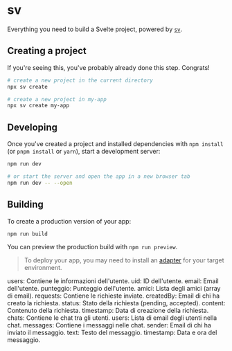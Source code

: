 # sv

Everything you need to build a Svelte project, powered by [`sv`](https://github.com/sveltejs/cli).

## Creating a project

If you're seeing this, you've probably already done this step. Congrats!

```bash
# create a new project in the current directory
npx sv create

# create a new project in my-app
npx sv create my-app
```

## Developing

Once you've created a project and installed dependencies with `npm install` (or `pnpm install` or `yarn`), start a development server:

```bash
npm run dev

# or start the server and open the app in a new browser tab
npm run dev -- --open
```

## Building

To create a production version of your app:

```bash
npm run build
```

You can preview the production build with `npm run preview`.

> To deploy your app, you may need to install an [adapter](https://svelte.dev/docs/kit/adapters) for your target environment.


users: Contiene le informazioni dell'utente.
uid: ID dell'utente.
email: Email dell'utente.
punteggio: Punteggio dell'utente.
amici: Lista degli amici (array di email).
requests: Contiene le richieste inviate.
createdBy: Email di chi ha creato la richiesta.
status: Stato della richiesta (pending, accepted).
content: Contenuto della richiesta.
timestamp: Data di creazione della richiesta.
chats: Contiene le chat tra gli utenti.
users: Lista di email degli utenti nella chat.
messages: Contiene i messaggi nelle chat.
sender: Email di chi ha inviato il messaggio.
text: Testo del messaggio.
timestamp: Data e ora del messaggio.